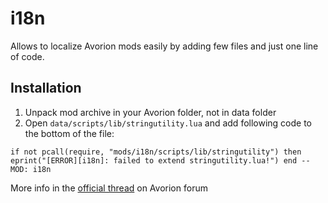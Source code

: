 # i18n
Allows to localize Avorion mods easily by adding few files and just one line of code.

## Installation
1. Unpack mod archive in your Avorion folder, not in data folder
2. Open `data/scripts/lib/stringutility.lua` and add following code to the bottom of the file:
```
if not pcall(require, "mods/i18n/scripts/lib/stringutility") then eprint("[ERROR][i18n]: failed to extend stringutility.lua!") end --MOD: i18n
```

More info in the [official thread](https://www.avorion.net/forum/index.php/topic,4330) on Avorion forum